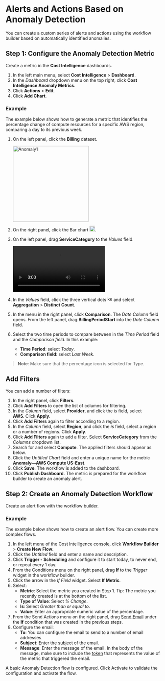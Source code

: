 <meta name="robots" content="noindex">

# Alerts and Actions Based on Anomaly Detection

You can create a custom series of alerts and actions using the workflow builder based on automatically identified anomalies. 

## Step 1: Configure the Anomaly Detection Metric 

Create a metric in the **Cost Intelligence** dashboards.

1. In the left main menu, select **Cost Intelligence** > **Dashboard**.
2. In the <i>Dashboard</i> dropdown menu on the top right, click **Cost Intelligence Anomaly Metrics**.
3. Click **Actions** > **Edit**.
4. Click **Add Chart**. 

### Example

The example below shows how to generate a metric that identifies the percentage change of compute resources for a specific AWS region, comparing a day to its previous week. 

1. On the left panel, click the **Billing** dataset.
   
   <img width="247" alt="Anomaly1" src="https://github.com/user-attachments/assets/040bd19b-2403-4b51-8ced-125dd9e5bfb4">
   
3. On the right panel, click the Bar chart <img height="18px" src="https://github.com/user-attachments/assets/b2800812-13f5-424e-a8be-087e44d7d372">.
4. On the left panel, drag **ServiceCategory** to the <i>Values</i> field.

   <video src="https://github.com/user-attachments/assets/72f9cbc4-1b49-4182-9125-e8f4111b9bf8" controls>

5. In the <i>Values</i> field, click the three vertical dots <img height="16px" alt="kebab" src="https://github.com/user-attachments/assets/4220ff97-90c3-4801-8edf-06f7addcf60a"> and select **Aggregation** > **Distinct Count**.
6. In the menu in the right panel, click **Comparison**. The <i>Date Column</i> field opens. From the left panel, drag **BillingPeriodStart** into the <i>Date Column</i> field.
7. Select the two time periods to compare between in the <i>Time Period</i> field and the <i>Comparison field</i>. In this example:
    * **Time Period**: select <i>Today</i>.
    * **Comparison field**: select <i>Last Week</i>.

  
  > **Note**: Make sure that the percentage icon is selected for Type. 

## Add Filters

You can add a number of filters:

1. In the right panel, click **Filters**.
2. Click **Add Filters** to open the list of columns for filtering.
3. In the <i>Column</i> field, select **Provider**, and click the <i>is</i> field, select **AWS**. Click **Apply**.
4. Click **Add Filters** again to filter according to a region.
5. In the <i>Column</i> field, select **Region**, and click the <i>is</i> field, select a region or a number of regions. Click **Apply**.
6. Click **Add Filters** again to add a filter. Select **ServiceCategory** from the <i>Columns</i> dropdown list.
7. Search for and select **Compute**. The applied filters should appear as below.
8. Click the <i>Untitled Chart</i> field and enter a unique name for the metric **Anomaly—AWS Compute US-East**.
9. Click **Save**. The workflow is added to the dashboard.
10. Click **Publish Dashboard**. The metric is prepared for the workflow builder to create an anomaly alert.

## Step 2: Create an Anomaly Detection Workflow 

Create an alert flow with the workflow builder.

### Example 

The example below shows how to create an alert flow. You can create more complex flows.

1. In the left menu of the Cost Intelligence console, click **Workflow Builder** > **Create New Flow**.
2. Click the <i>Untitled</i> field and enter a name and description.
3. Click **Trigger - Scheduling** and configure it to start today, to never end, or repeat every 1 day.
4. From the Conditions menu on the right panel, drag **If** to the <i>Trigger</i> widget in the workflow builder.
5. Click the arrow in the <i>If Field</i> widget. Select **If Metric**.
6. Select:
    * **Metric**: Select the metric you created in Step 1. Tip: The metric you recently created is at the bottom of the list.
    * **Type of Value**: Select <i>% Change</i>.
    * **Is**: Select <i>Greater than or equal to</i>.
    * **Value**: Enter an appropriate numeric value of the percentage.
7. From the Send Actions menu on the right panel, drag [Send Email](cost-intelligence/tutorials/workflow-builder/configuring-and-sending-emails) under the **If** condition that was created in the previous steps.
8. Configure the email:
    * **To**: You can configure the email to send to a number of email addresses.
    * **Subject**: Enter the subject of the email.
    * **Message**: Enter the message of the email. In the body of the message, make sure to include the [token](cost-intelligence/tutorials/workflow-builder/?id=tokens) that represents the value of the metric that triggered the email. 

A basic Anomaly Detection flow is configured. Click Activate to validate the configuration and activate the flow. 
